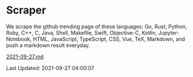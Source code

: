 # Scraper

We scrape the github trending page of these languages: Go, Rust, Python, Ruby, C++, C, Java, Shell, Makefile, Swift, Objective-C, Kotlin, Jupyter-Notebook, HTML, JavaScript, TypeScript, CSS, Vue, TeX, Markdown, and push a markdown result everyday.

[2021-09-27.md](https://github.com/yangwenmai/github-trending-backup/blob/master/2021-09-27.md)

Last Updated: 2021-09-27 04:00:07